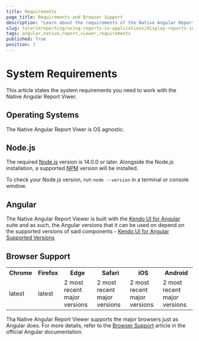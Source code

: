 ```yaml
---
title: Requirements
page_title: Requirements and Browser Support
description: "Learn about the requirements of the Native Angular Report Viewer dependencies - NodeJS, Angular and Kendo UI for Angular, plus the list of supported browsers."
slug: telerikreporting/using-reports-in-applications/display-reports-in-applications/web-application/native-angular-report-viewer/requirements
tags: angular,native,report,viewer,requirements
published: True
position: 1
---
```



<style>
table th:first-of-type {
	width: 10%;
}
table th:nth-of-type(2) {
	width: 10%;
}
table th:nth-of-type(3) {
	width: 20%;
}
table th:nth-of-type(4) {
	width: 20%;
}
table th:nth-of-type(5) {
	width: 20%;
}
table th:nth-of-type(6) {
	width: 20%;
}
</style>


# System Requirements

This article states the system requirements you need to work with the Native Angular Report Viwer.


## Operating Systems

The Native Angular Report Viwer is OS agnostic.


## Node.js

The required [Node.js](https://nodejs.org) version is 14.0.0 or later. Alongside the Node.js installation, a supported [NPM](https://www.npmjs.com/) version will be installed.

To check your Node.js version, run `node --version` in a terminal or console window.

## Angular

The Native Angular Report Viewer is built with the [Kendo UI for Angular](https://www.telerik.com/kendo-angular-ui) suite and as such, the Angular versions that it can be used on depend on the supported versions of said components - [Kendo UI for Angular Supported Versions](https://www.telerik.com/kendo-angular-ui/components/installation/requirements/#toc-angular)


## Browser Support

<table style="width:100%">
	<tr>
		<th>Chrome</th>
		<th>Firefox</th>
		<th>Edge</th>
		<th>Safari</th>
		<th>iOS</th>
		<th>Android</th>
	</tr>
	<tr>
		<td>latest</td>
		<td>latest</td>
		<td>2 most recent major versions</td>
		<td>2 most recent major versions</td>
		<td>2 most recent major versions</td>
		<td>2 most recent major versions</td>
	</tr>
</table>

Tha Native Angular Report Viewer supports the major browsers just as Angular does. For more details, refer to the [Browser Support](https://angular.io/guide/browser-support) article in the official Angular documentation.